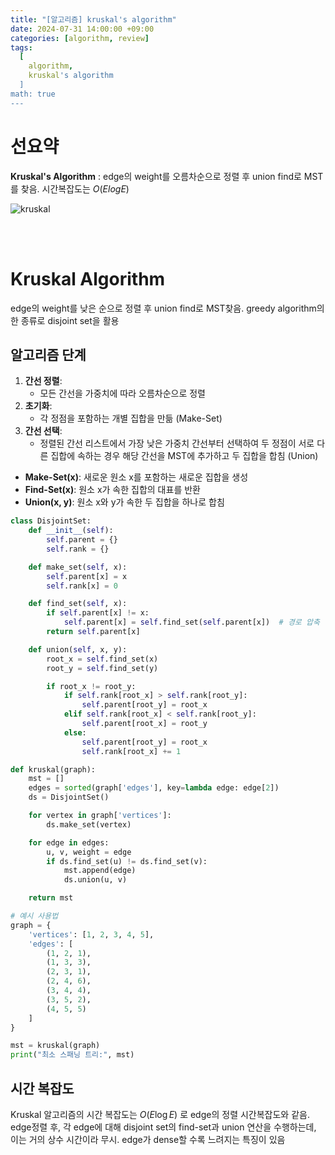 ```yaml
---
title: "[알고리즘] kruskal's algorithm"
date: 2024-07-31 14:00:00 +09:00
categories: [algorithm, review]
tags:
  [
    algorithm,
    kruskal's algorithm
  ]
math: true
---
```


# **선요약**

**Kruskal's Algorithm** : edge의 weight를 오름차순으로 정렬 후 union find로 MST를 찾음. 시간복잡도는 $O(ElogE)$

![kruskal](https://upload.wikimedia.org/wikipedia/commons/a/a3/UnionFindKruskalDemo.gif)

<br/>
<br/>

# **Kruskal Algorithm**

edge의 weight를 낮은 순으로 정렬 후 union find로 MST찾음. greedy algorithm의 한 종류로 disjoint set을 활용 

## **알고리즘 단계**

1. **간선 정렬**:
   - 모든 간선을 가중치에 따라 오름차순으로 정렬
2. **초기화**:
   - 각 정점을 포함하는 개별 집합을 만듦 (Make-Set)
3. **간선 선택**:
   - 정렬된 간선 리스트에서 가장 낮은 가중치 간선부터 선택하여 두 정점이 서로 다른 집합에 속하는 경우 해당 간선을 MST에 추가하고 두 집합을 합침 (Union)

- **Make-Set(x)**: 새로운 원소 x를 포함하는 새로운 집합을 생성
- **Find-Set(x)**: 원소 x가 속한 집합의 대표를 반환
- **Union(x, y)**: 원소 x와 y가 속한 두 집합을 하나로 합침

```python
class DisjointSet:
    def __init__(self):
        self.parent = {}
        self.rank = {}

    def make_set(self, x):
        self.parent[x] = x
        self.rank[x] = 0

    def find_set(self, x):
        if self.parent[x] != x:
            self.parent[x] = self.find_set(self.parent[x])  # 경로 압축
        return self.parent[x]

    def union(self, x, y):
        root_x = self.find_set(x)
        root_y = self.find_set(y)

        if root_x != root_y:
            if self.rank[root_x] > self.rank[root_y]:
                self.parent[root_y] = root_x
            elif self.rank[root_x] < self.rank[root_y]:
                self.parent[root_x] = root_y
            else:
                self.parent[root_y] = root_x
                self.rank[root_x] += 1

def kruskal(graph):
    mst = []
    edges = sorted(graph['edges'], key=lambda edge: edge[2])
    ds = DisjointSet()

    for vertex in graph['vertices']:
        ds.make_set(vertex)

    for edge in edges:
        u, v, weight = edge
        if ds.find_set(u) != ds.find_set(v):
            mst.append(edge)
            ds.union(u, v)

    return mst

# 예시 사용법
graph = {
    'vertices': [1, 2, 3, 4, 5],
    'edges': [
        (1, 2, 1),
        (1, 3, 3),
        (2, 3, 1),
        (2, 4, 6),
        (3, 4, 4),
        (3, 5, 2),
        (4, 5, 5)
    ]
}

mst = kruskal(graph)
print("최소 스패닝 트리:", mst)
```

## **시간 복잡도**

Kruskal 알고리즘의 시간 복잡도는 $O(E \log E)$ 로 edge의 정렬 시간복잡도와 같음. edge정렬 후, 각 edge에 대해 disjoint set의 find-set과 union 연산을 수행하는데, 이는 거의 상수 시간이라 무시. edge가 dense할 수록 느려지는 특징이 있음